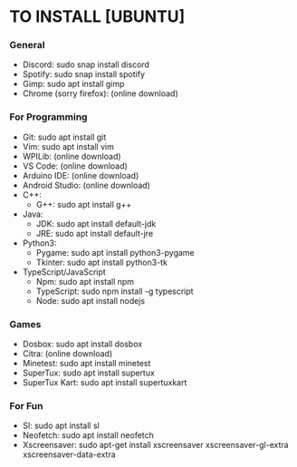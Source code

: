 # TO INSTALL [UBUNTU]

### General
- Discord: sudo snap install discord 
- Spotify: sudo snap install spotify
- Gimp: sudo apt install gimp
- Chrome (sorry firefox): (online download)

### For Programming
- Git: sudo apt install git
- Vim: sudo apt install vim
- WPILib: (online download)
- VS Code: (online download)
- Arduino IDE: (online download)
- Android Studio: (online download)
- C++:
  - G++: sudo apt install g++
- Java:
  - JDK: sudo apt install default-jdk
  - JRE: sudo apt install default-jre
- Python3:
  - Pygame: sudo apt install python3-pygame
  - Tkinter: sudo apt install python3-tk
- TypeScript/JavaScript
  - Npm: sudo apt install npm
  - TypeScript: sudo npm install -g typescript
  - Node: sudo apt install nodejs

### Games
- Dosbox: sudo apt install dosbox
- Citra: (online download)
- Minetest: sudo apt install minetest
- SuperTux: sudo apt install supertux
- SuperTux Kart: sudo apt install supertuxkart

### For Fun
- Sl: sudo apt install sl
- Neofetch: sudo apt install neofetch
- Xscreensaver: sudo apt-get install xscreensaver xscreensaver-gl-extra xscreensaver-data-extra
